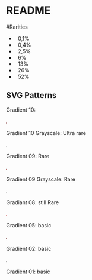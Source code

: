 # README

#Rarities

- &nbsp;&nbsp;0,1%
- &nbsp;&nbsp;0,4%
- &nbsp;&nbsp;2,5%
- &nbsp;&nbsp;6% 
- &nbsp;&nbsp;13%
- &nbsp;&nbsp;26%
- &nbsp;&nbsp;52%

## SVG Patterns


Gradient 10:

![](10.svg)

Gradient 10 Grayscale:  Ultra rare

![](10-gray.svg)


Gradient 09: Rare

![](09.svg)


Gradient 09 Grayscale: Rare

![](09-gray.svg)

Gradiant 08: still Rare

![](08.svg)

Gradient 05: basic

![](05.svg)


Gradient 02: basic

![](02-gray.svg)


Gradient 01: basic